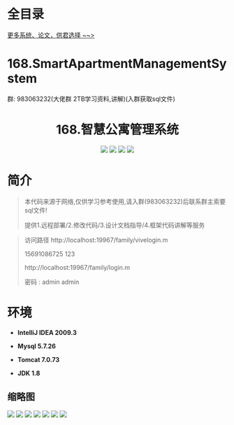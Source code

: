 # 全目录

[更多系统、论文，供君选择 ~~>](https://www.bitwise.net.cn)
# 168.SmartApartmentManagementSystem

<p>群: 983063232(大佬群 2TB学习资料,讲解)(入群获取sql文件)</p>

<p><h1 align="center">168.智慧公寓管理系统</h1></p>


<p align="center">
	<img src="https://img.shields.io/badge/jdk-1.8-orange.svg"/>
    <img src="https://img.shields.io/badge/springboot-5.x-lightgrey.svg"/>
    <img src="https://img.shields.io/badge/html-3.x-blue.svg"/>
    <img src="https://img.shields.io/badge/mybatis-5.x-yellow.svg"/>
</p>

# 简介


> 本代码来源于网络,仅供学习参考使用,请入群(983063232)后联系群主索要sql文件!
>
> 提供1.远程部署/2.修改代码/3.设计文档指导/4.框架代码讲解等服务

>访问路径
> http://localhost:19967/family/vivelogin.m
> 
> 15691086725  123
> 
> http://localhost:19967/family/login.m
>
> 密码 : admin admin


# 环境

- <b>IntelliJ IDEA 2009.3</b>

- <b>Mysql 5.7.26</b>

- <b>Tomcat 7.0.73</b>

- <b>JDK 1.8</b>




## 缩略图

![](https://bitwise.oss-cn-heyuan.aliyuncs.com/2024/9/10/a4f19dba-ec11-4cfa-a121-ba3ac9da3d1c.png)
![](https://bitwise.oss-cn-heyuan.aliyuncs.com/2024/9/10/0a7e91c2-95b9-460c-bdd6-17c7ccedf488.png)
![](https://bitwise.oss-cn-heyuan.aliyuncs.com/2024/9/10/7121926c-5fc0-4853-861e-ad0556fc375c.png)
![](https://bitwise.oss-cn-heyuan.aliyuncs.com/2024/9/10/93bd48d0-2189-447d-a099-c776a80eb2be.png)
![](https://bitwise.oss-cn-heyuan.aliyuncs.com/2024/9/10/1b403b56-dba0-488c-9015-ff425f24048b.png)
![](https://bitwise.oss-cn-heyuan.aliyuncs.com/2024/9/10/75beee10-a726-4842-87ba-f1af171fc9fb.png)
![](https://bitwise.oss-cn-heyuan.aliyuncs.com/2024/9/10/0dade780-4d56-4685-a046-4e3b4bbba0bc.png)


